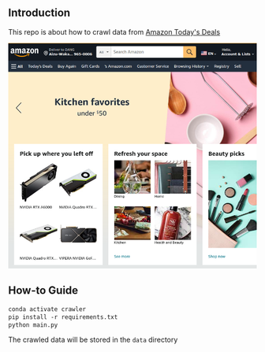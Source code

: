 ## Introduction
This repo is about how to crawl data from [Amazon Today's Deals](https://www.amazon.com/gp/goldbox)

![Amazon Today's Deals](imgs/deals.png)

## How-to Guide
```shell
conda activate crawler
pip install -r requirements.txt
python main.py
```
The crawled data will be stored in the `data` directory

